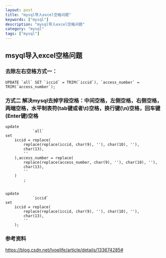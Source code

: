 ```yaml
---
layout: post
title: "mysql导入excel空格问题"
keywords: ["mysql"]
description: "mysql导入excel空格问题"
category: "mysql"
tags: ["mysql"]
---
```


## msyql导入excel空格问题
### 去除左右空格方式一：
```
UPDATE `all` SET `iccid` = TRIM(`iccid`), `access_number` = TRIM(`access_number`);

```

### 方式二 解决mysql去掉字段空格：中间空格，左侧空格，右侧空格，两端空格，水平制表符(tab键或者\t)空格，换行键(\n)空格，回车键(Enter键)空格
```
update
			`all`
set
    iccid = replace(
        replace(replace(iccid, char(9), ''), char(10), ''),
        char(13),
        ''
    ),access_number = replace(
        replace(replace(access_number, char(9), ''), char(10), ''),
        char(13),
        ''
    )
		;


update
			`iccid`
set
    iccid = replace(
        replace(replace(iccid, char(9), ''), char(10), ''),
        char(13),
        ''
    );

```


### 参考资料
https://blog.csdn.net/lvoelife/article/details/133674285#
